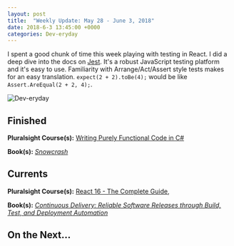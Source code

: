 ```yaml
---
layout: post
title:  "Weekly Update: May 28 - June 3, 2018"
date: 2018-6-3 13:45:00 +0000
categories: Dev-eryday
---
```


I spent a good chunk of time this week playing with testing in React. I did a deep dive into the docs on [Jest][je]. It's a robust JavaScript testing platform and it's easy to use. Familiarity with Arrange/Act/Assert style tests makes for an easy translation. `expect(2 + 2).toBe(4);` would be like `Assert.AreEqual(2 + 2, 4);`.

![Dev-eryday](https://farm2.staticflickr.com/1736/28516367728_7b5b131564.jpg)



## Finished

**Pluralsight Course(s):** [Writing Purely Functional Code in C#][fun]

**Book(s):** *[Snowcrash][snow]*

## Currents

**Pluralsight Course(s):** [React 16 - The Complete Guide][re], 

**Book(s):** *[Continuous Delivery: Reliable Software Releases through Build, Test, and Deployment Automation][cd]*

## On the Next...



[re]: https://www.udemy.com/react-the-complete-guide-incl-redux/
[cd]: https://www.amazon.com/Continuous-Delivery-Deployment-Automation-Addison-Wesley/dp/0321601912
[code]: https://www.amazon.com/Code-Language-Computer-Developer-Practices-ebook/dp/B00JDMPOK2/
[jss]: https://app.pluralsight.com/library/courses/play-by-play-javascript-security/table-of-contents
[vsts]: https://app.pluralsight.com/library/courses/getting-started-visual-studio-team-services-2018/table-of-contents
[son]: https://sonarwhal.com/
[owa]: https://www.owasp.org/index.php/Category:OWASP_Top_Ten_Project
[oid]: https://github.com/IdentityModel/oidc-client-js
[cf]: https://codefights.com/
[snow]: https://www.amazon.com/Snow-Crash-Novel-Neal-Stephenson-ebook/dp/B000FBJCJE/
[vsc]: https://app.pluralsight.com/library/courses/play-by-play-visual-studio-code-can-do-that/table-of-contents
[vscode]: https://code.visualstudio.com/
[fb]: https://firebase.google.com/
[az]: https://azure.microsoft.com/en-us/
[team]: https://www.visualstudio.com/team-services/
[auth]: https://firebase.google.com/products/auth/
[lps]: https://leetcode.com/problems/longest-palindromic-substring/description/
[rc]: https://app.pluralsight.com/library/courses/aspdotnet-core-react-building-website/exercise-files
[fun]: https://app.pluralsight.com/library/courses/writing-purely-functional-code-csharp/table-of-contents
[je]: https://facebook.github.io/jest/